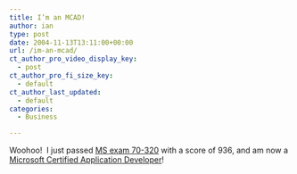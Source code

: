 ```yaml
---
title: I’m an MCAD!
author: ian
type: post
date: 2004-11-13T13:11:00+00:00
url: /im-an-mcad/
ct_author_pro_video_display_key:
  - post
ct_author_pro_fi_size_key:
  - default
ct_author_last_updated:
  - default
categories:
  - Business

---
```

Woohoo!&nbsp; I just passed [MS exam 70-320][1] with a score of 936, and am now a [Microsoft Certified Application Developer][2]!

 [1]: http://www.microsoft.com/learning/exams/70-320.asp
 [2]: http://www.microsoft.com/learning/mcp/mcad/default.asp